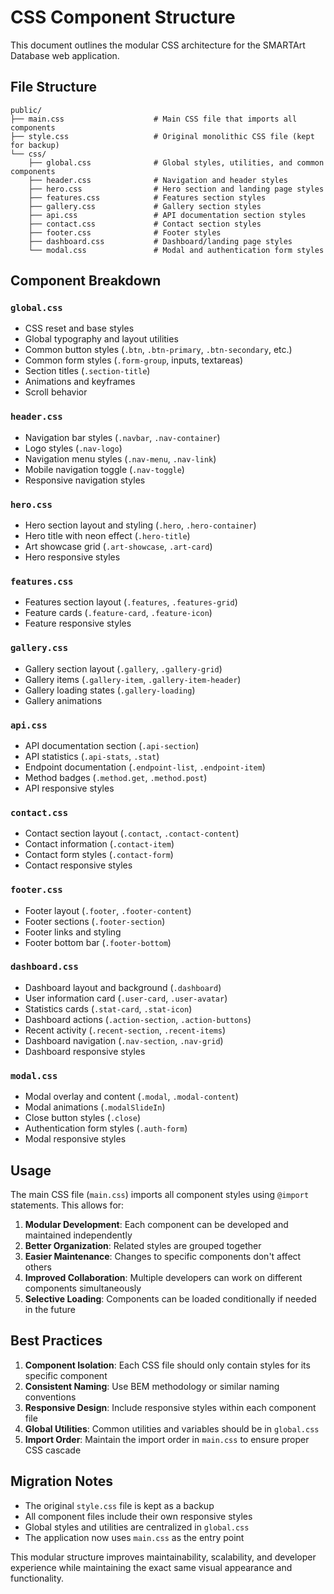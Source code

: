 # CSS Component Structure

This document outlines the modular CSS architecture for the SMARTArt Database web application.

## File Structure

```
public/
├── main.css                    # Main CSS file that imports all components
├── style.css                   # Original monolithic CSS file (kept for backup)
└── css/
    ├── global.css              # Global styles, utilities, and common components
    ├── header.css              # Navigation and header styles
    ├── hero.css                # Hero section and landing page styles
    ├── features.css            # Features section styles
    ├── gallery.css             # Gallery section styles
    ├── api.css                 # API documentation section styles
    ├── contact.css             # Contact section styles
    ├── footer.css              # Footer styles
    ├── dashboard.css           # Dashboard/landing page styles
    └── modal.css               # Modal and authentication form styles
```

## Component Breakdown

### `global.css`
- CSS reset and base styles
- Global typography and layout utilities
- Common button styles (`.btn`, `.btn-primary`, `.btn-secondary`, etc.)
- Common form styles (`.form-group`, inputs, textareas)
- Section titles (`.section-title`)
- Animations and keyframes
- Scroll behavior

### `header.css`
- Navigation bar styles (`.navbar`, `.nav-container`)
- Logo styles (`.nav-logo`)
- Navigation menu styles (`.nav-menu`, `.nav-link`)
- Mobile navigation toggle (`.nav-toggle`)
- Responsive navigation styles

### `hero.css`
- Hero section layout and styling (`.hero`, `.hero-container`)
- Hero title with neon effect (`.hero-title`)
- Art showcase grid (`.art-showcase`, `.art-card`)
- Hero responsive styles

### `features.css`
- Features section layout (`.features`, `.features-grid`)
- Feature cards (`.feature-card`, `.feature-icon`)
- Feature responsive styles

### `gallery.css`
- Gallery section layout (`.gallery`, `.gallery-grid`)
- Gallery items (`.gallery-item`, `.gallery-item-header`)
- Gallery loading states (`.gallery-loading`)
- Gallery animations

### `api.css`
- API documentation section (`.api-section`)
- API statistics (`.api-stats`, `.stat`)
- Endpoint documentation (`.endpoint-list`, `.endpoint-item`)
- Method badges (`.method.get`, `.method.post`)
- API responsive styles

### `contact.css`
- Contact section layout (`.contact`, `.contact-content`)
- Contact information (`.contact-item`)
- Contact form styles (`.contact-form`)
- Contact responsive styles

### `footer.css`
- Footer layout (`.footer`, `.footer-content`)
- Footer sections (`.footer-section`)
- Footer links and styling
- Footer bottom bar (`.footer-bottom`)

### `dashboard.css`
- Dashboard layout and background (`.dashboard`)
- User information card (`.user-card`, `.user-avatar`)
- Statistics cards (`.stat-card`, `.stat-icon`)
- Dashboard actions (`.action-section`, `.action-buttons`)
- Recent activity (`.recent-section`, `.recent-items`)
- Dashboard navigation (`.nav-section`, `.nav-grid`)
- Dashboard responsive styles

### `modal.css`
- Modal overlay and content (`.modal`, `.modal-content`)
- Modal animations (`.modalSlideIn`)
- Close button styles (`.close`)
- Authentication form styles (`.auth-form`)
- Modal responsive styles

## Usage

The main CSS file (`main.css`) imports all component styles using `@import` statements. This allows for:

1. **Modular Development**: Each component can be developed and maintained independently
2. **Better Organization**: Related styles are grouped together
3. **Easier Maintenance**: Changes to specific components don't affect others
4. **Improved Collaboration**: Multiple developers can work on different components simultaneously
5. **Selective Loading**: Components can be loaded conditionally if needed in the future

## Best Practices

1. **Component Isolation**: Each CSS file should only contain styles for its specific component
2. **Consistent Naming**: Use BEM methodology or similar naming conventions
3. **Responsive Design**: Include responsive styles within each component file
4. **Global Utilities**: Common utilities and variables should be in `global.css`
5. **Import Order**: Maintain the import order in `main.css` to ensure proper CSS cascade

## Migration Notes

- The original `style.css` file is kept as a backup
- All component files include their own responsive styles
- Global styles and utilities are centralized in `global.css`
- The application now uses `main.css` as the entry point

This modular structure improves maintainability, scalability, and developer experience while maintaining the exact same visual appearance and functionality.

